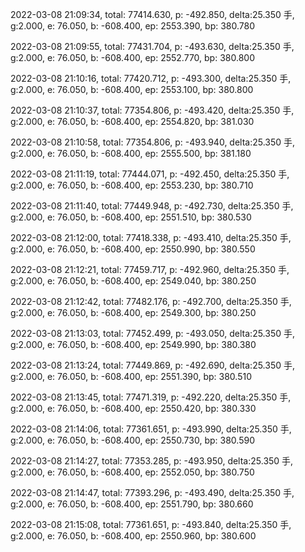 2022-03-08 21:09:34, total: 77414.630, p: -492.850, delta:25.350 手, g:2.000, e: 76.050, b: -608.400, ep: 2553.390, bp: 380.780

2022-03-08 21:09:55, total: 77431.704, p: -493.630, delta:25.350 手, g:2.000, e: 76.050, b: -608.400, ep: 2552.770, bp: 380.800

2022-03-08 21:10:16, total: 77420.712, p: -493.300, delta:25.350 手, g:2.000, e: 76.050, b: -608.400, ep: 2553.100, bp: 380.800

2022-03-08 21:10:37, total: 77354.806, p: -493.420, delta:25.350 手, g:2.000, e: 76.050, b: -608.400, ep: 2554.820, bp: 381.030

2022-03-08 21:10:58, total: 77354.806, p: -493.940, delta:25.350 手, g:2.000, e: 76.050, b: -608.400, ep: 2555.500, bp: 381.180

2022-03-08 21:11:19, total: 77444.071, p: -492.450, delta:25.350 手, g:2.000, e: 76.050, b: -608.400, ep: 2553.230, bp: 380.710

2022-03-08 21:11:40, total: 77449.948, p: -492.730, delta:25.350 手, g:2.000, e: 76.050, b: -608.400, ep: 2551.510, bp: 380.530

2022-03-08 21:12:00, total: 77418.338, p: -493.410, delta:25.350 手, g:2.000, e: 76.050, b: -608.400, ep: 2550.990, bp: 380.550

2022-03-08 21:12:21, total: 77459.717, p: -492.960, delta:25.350 手, g:2.000, e: 76.050, b: -608.400, ep: 2549.040, bp: 380.250

2022-03-08 21:12:42, total: 77482.176, p: -492.700, delta:25.350 手, g:2.000, e: 76.050, b: -608.400, ep: 2549.300, bp: 380.250

2022-03-08 21:13:03, total: 77452.499, p: -493.050, delta:25.350 手, g:2.000, e: 76.050, b: -608.400, ep: 2549.990, bp: 380.380

2022-03-08 21:13:24, total: 77449.869, p: -492.690, delta:25.350 手, g:2.000, e: 76.050, b: -608.400, ep: 2551.390, bp: 380.510

2022-03-08 21:13:45, total: 77471.319, p: -492.220, delta:25.350 手, g:2.000, e: 76.050, b: -608.400, ep: 2550.420, bp: 380.330

2022-03-08 21:14:06, total: 77361.651, p: -493.990, delta:25.350 手, g:2.000, e: 76.050, b: -608.400, ep: 2550.730, bp: 380.590

2022-03-08 21:14:27, total: 77353.285, p: -493.950, delta:25.350 手, g:2.000, e: 76.050, b: -608.400, ep: 2552.050, bp: 380.750

2022-03-08 21:14:47, total: 77393.296, p: -493.490, delta:25.350 手, g:2.000, e: 76.050, b: -608.400, ep: 2551.790, bp: 380.660

2022-03-08 21:15:08, total: 77361.651, p: -493.840, delta:25.350 手, g:2.000, e: 76.050, b: -608.400, ep: 2550.960, bp: 380.600